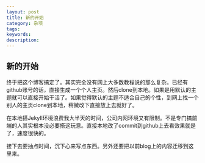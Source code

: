 ```yaml
---
layout: post
title: 新的开始
category: 杂项
tags: 
keywords: 
description: 
---
```


## 新的开始

终于把这个博客搞定了。其实完全没有网上大多数教程说的那么复杂。已经有github账号的话，直接生成一个个人主页。然后clone到本地。如果是用默认的主题就可以直接开始干活了。如果觉得默认的主题不适合自己的个性，到网上找一个别人的主页clone到本地，稍微改下直接放上去就好了。

在本地搭Jekyll环境浪费我大半天的时间，公司内网环境又有限制。不是专门搞前端的人其实根本没必要搭这玩意。直接本地改了commit到github上去看效果就是了，速度很快的。

接下去要抽点时间，沉下心来写点东西。另外还要把以前blog上的内容迁移到这里来。